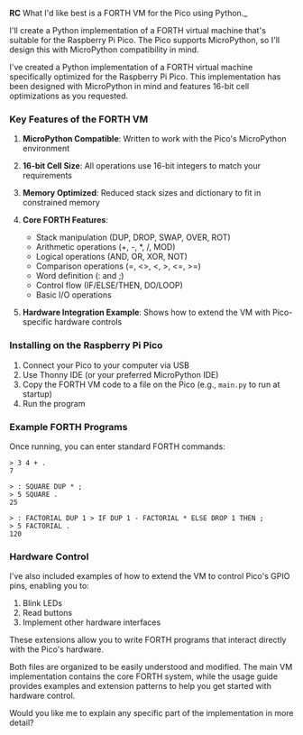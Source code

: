**RC**
What I'd like best is a FORTH VM for the Pico using Python._

I'll create a Python implementation of a FORTH virtual machine that's suitable for the Raspberry Pi Pico. The Pico supports MicroPython, so I'll design this with MicroPython compatibility in mind.

I've created a Python implementation of a FORTH virtual machine specifically optimized for the Raspberry Pi Pico. This implementation has been designed with MicroPython in mind and features 16-bit cell optimizations as you requested.

### Key Features of the FORTH VM

1. **MicroPython Compatible**: Written to work with the Pico's MicroPython environment
2. **16-bit Cell Size**: All operations use 16-bit integers to match your requirements
3. **Memory Optimized**: Reduced stack sizes and dictionary to fit in constrained memory
4. **Core FORTH Features**:
   - Stack manipulation (DUP, DROP, SWAP, OVER, ROT)
   - Arithmetic operations (+, -, *, /, MOD)
   - Logical operations (AND, OR, XOR, NOT)
   - Comparison operations (=, <>, <, >, <=, >=)
   - Word definition (: and ;)
   - Control flow (IF/ELSE/THEN, DO/LOOP)
   - Basic I/O operations

5. **Hardware Integration Example**: Shows how to extend the VM with Pico-specific hardware controls

### Installing on the Raspberry Pi Pico

1. Connect your Pico to your computer via USB
2. Use Thonny IDE (or your preferred MicroPython IDE)
3. Copy the FORTH VM code to a file on the Pico (e.g., `main.py` to run at startup)
4. Run the program

### Example FORTH Programs

Once running, you can enter standard FORTH commands:

```forth
> 3 4 + .
7

> : SQUARE DUP * ;
> 5 SQUARE .
25

> : FACTORIAL DUP 1 > IF DUP 1 - FACTORIAL * ELSE DROP 1 THEN ;
> 5 FACTORIAL .
120
```

### Hardware Control

I've also included examples of how to extend the VM to control Pico's GPIO pins, enabling you to:

1. Blink LEDs
2. Read buttons
3. Implement other hardware interfaces

These extensions allow you to write FORTH programs that interact directly with the Pico's hardware.

Both files are organized to be easily understood and modified. The main VM implementation contains the core FORTH system, while the usage guide provides examples and extension patterns to help you get started with hardware control.

Would you like me to explain any specific part of the implementation in more detail?